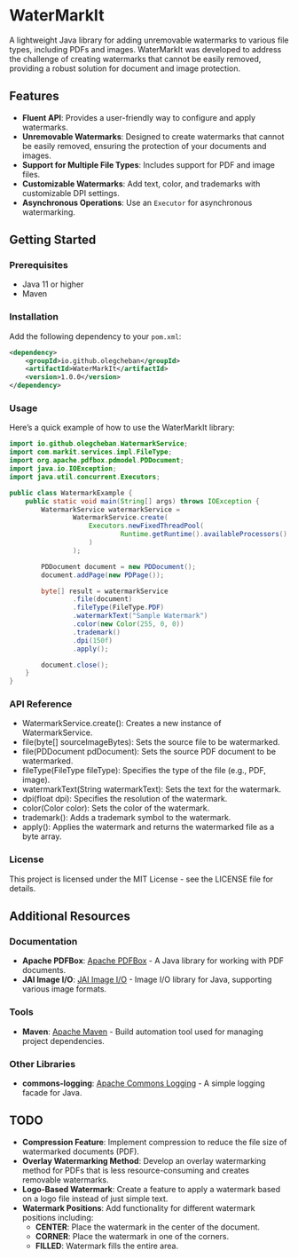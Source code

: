 # WaterMarkIt

A lightweight Java library for adding unremovable watermarks to various file types, including PDFs and images. WaterMarkIt was developed to address the challenge of creating watermarks that cannot be easily removed, providing a robust solution for document and image protection.

## Features

- **Fluent API**: Provides a user-friendly way to configure and apply watermarks.
- **Unremovable Watermarks**: Designed to create watermarks that cannot be easily removed, ensuring the protection of your documents and images.
- **Support for Multiple File Types**: Includes support for PDF and image files.
- **Customizable Watermarks**: Add text, color, and trademarks with customizable DPI settings.
- **Asynchronous Operations**: Use an `Executor` for asynchronous watermarking.

## Getting Started

### Prerequisites

- Java 11 or higher
- Maven

### Installation

Add the following dependency to your `pom.xml`:

```xml
<dependency>
    <groupId>io.github.olegcheban</groupId>
    <artifactId>WaterMarkIt</artifactId>
    <version>1.0.0</version>
</dependency>
```
### Usage

Here’s a quick example of how to use the WaterMarkIt library:

```java
import io.github.olegcheban.WatermarkService;
import com.markit.services.impl.FileType;
import org.apache.pdfbox.pdmodel.PDDocument;
import java.io.IOException;
import java.util.concurrent.Executors;

public class WatermarkExample {
    public static void main(String[] args) throws IOException {
        WatermarkService watermarkService = 
                WatermarkService.create(
                    Executors.newFixedThreadPool(
                            Runtime.getRuntime().availableProcessors()
                    )
                );

        PDDocument document = new PDDocument();
        document.addPage(new PDPage());

        byte[] result = watermarkService
                .file(document)
                .fileType(FileType.PDF)
                .watermarkText("Sample Watermark")
                .color(new Color(255, 0, 0))                
                .trademark()
                .dpi(150f)
                .apply();

        document.close();
    }
}
```
### API Reference

- WatermarkService.create(): Creates a new instance of WatermarkService.
- file(byte[] sourceImageBytes): Sets the source file to be watermarked.
- file(PDDocument pdDocument): Sets the source PDF document to be watermarked.
- fileType(FileType fileType): Specifies the type of the file (e.g., PDF, image).
- watermarkText(String watermarkText): Sets the text for the watermark.
- dpi(float dpi): Specifies the resolution of the watermark.
- color(Color color): Sets the color of the watermark.
- trademark(): Adds a trademark symbol to the watermark.
- apply(): Applies the watermark and returns the watermarked file as a byte array.


### License
This project is licensed under the MIT License - see the LICENSE file for details.

## Additional Resources

### Documentation

- **Apache PDFBox**: [Apache PDFBox](https://pdfbox.apache.org/) - A Java library for working with PDF documents.
- **JAI Image I/O**: [JAI Image I/O](https://github.com/jai-imageio/jai-imageio-core) - Image I/O library for Java, supporting various image formats.

### Tools

- **Maven**: [Apache Maven](https://maven.apache.org/) - Build automation tool used for managing project dependencies.

### Other Libraries

- **commons-logging**: [Apache Commons Logging](https://commons.apache.org/proper/commons-logging/) - A simple logging facade for Java.

## TODO

- **Compression Feature**: Implement compression to reduce the file size of watermarked documents (PDF).
- **Overlay Watermarking Method**: Develop an overlay watermarking method for PDFs that is less resource-consuming and creates removable watermarks.
- **Logo-Based Watermark**: Create a feature to apply a watermark based on a logo file instead of just simple text.
- **Watermark Positions**: Add functionality for different watermark positions including:
    - **CENTER**: Place the watermark in the center of the document.
    - **CORNER**: Place the watermark in one of the corners.
    - **FILLED**: Watermark fills the entire area.